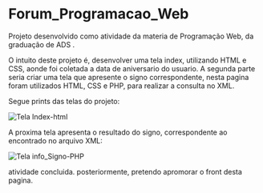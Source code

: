# Forum_Programacao_Web

Projeto desenvolvido como atividade da materia de Programação Web, da graduação de ADS .

O intuito deste projeto é, desenvolver uma tela index, utilizando HTML e CSS, aonde foi coletada a data de aniversario do usuario.
A segunda parte seria criar uma tela que apresente o signo correspondente, nesta pagina foram utilizados HTML, CSS e PHP, para realizar a consulta no XML.


Segue prints das telas do projeto:

![Tela Index-html](https://user-images.githubusercontent.com/91227185/195465219-aa3c3731-f9b3-4eb4-bed1-7ad3dc3954c8.PNG)



A proxima tela apresenta o resultado do signo, correspondente ao encontrado no arquivo XML:

![Tela info_Signo-PHP](https://user-images.githubusercontent.com/91227185/195465395-32204f4c-8339-41ae-a0a9-de5b891071c0.PNG)




atividade concluida. 
posteriormente, pretendo apromorar o front desta pagina.
